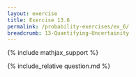```yaml
---
layout: exercise
title: Exercise 13.6
permalink: /probability-exercises/ex_6/
breadcrumb: 13-Quantifying-Uncertainity
---
```


{% include mathjax_support %}

<div><i class="arrow-up loader" data-chapter="probability-exercises" data-exercise="ex_6" data-rating="0"></i></div>
{% include_relative question.md %}
